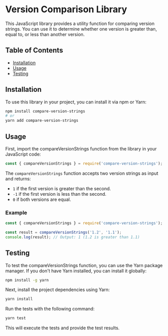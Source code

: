# Version Comparison Library

This JavaScript library provides a utility function for comparing version strings. You can use it to determine whether one version is greater than, equal to, or less than another version.

## Table of Contents

- [Installation](#installation)
- [Usage](#usage)
- [Testing](#testing)

## Installation

To use this library in your project, you can install it via npm or Yarn:

```bash
npm install compare-version-strings
# or
yarn add compare-version-strings

```

## Usage

First, import the compareVersionStrings function from the library in your JavaScript code:

```javascript
const { compareVersionStrings } = require('compare-version-strings');

```

The `compareVersionStrings` function accepts two version strings as input and returns:

- `1` if the first version is greater than the second.
- `-1` if the first version is less than the second.
- `0` if both versions are equal.

### Example

```javascript
const { compareVersionStrings } = require('compare-version-strings');

const result = compareVersionStrings('1.2', '1.1');
console.log(result); // Output: 1 (1.2 is greater than 1.1)
```

## Testing
To test the compareVersionStrings function, you can use the Yarn package manager. If you don't have Yarn installed, you can install it globally:

```bash
npm install -g yarn
```

Next, install the project dependencies using Yarn:

```bash
yarn install
```

Run the tests with the following command:

```bash
yarn test
```

This will execute the tests and provide the test results.
